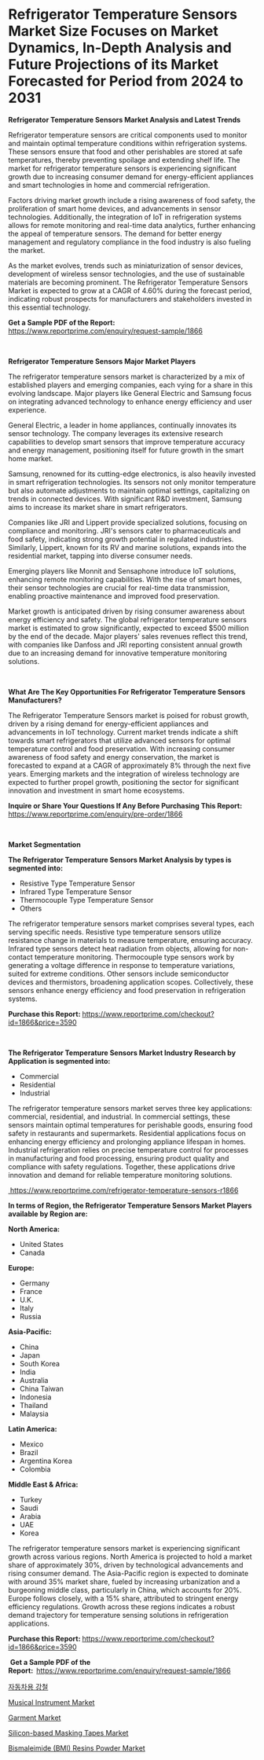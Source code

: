 <p><h1>Refrigerator Temperature Sensors Market Size Focuses on Market Dynamics, In-Depth Analysis and Future Projections of its Market Forecasted for Period from 2024 to 2031</h1></p><p><strong>Refrigerator Temperature Sensors Market Analysis and Latest Trends</strong></p>
<p><p>Refrigerator temperature sensors are critical components used to monitor and maintain optimal temperature conditions within refrigeration systems. These sensors ensure that food and other perishables are stored at safe temperatures, thereby preventing spoilage and extending shelf life. The market for refrigerator temperature sensors is experiencing significant growth due to increasing consumer demand for energy-efficient appliances and smart technologies in home and commercial refrigeration.</p><p>Factors driving market growth include a rising awareness of food safety, the proliferation of smart home devices, and advancements in sensor technologies. Additionally, the integration of IoT in refrigeration systems allows for remote monitoring and real-time data analytics, further enhancing the appeal of temperature sensors. The demand for better energy management and regulatory compliance in the food industry is also fueling the market.</p><p>As the market evolves, trends such as miniaturization of sensor devices, development of wireless sensor technologies, and the use of sustainable materials are becoming prominent. The Refrigerator Temperature Sensors Market is expected to grow at a CAGR of 4.60% during the forecast period, indicating robust prospects for manufacturers and stakeholders invested in this essential technology.</p></p>
<p><strong>Get a Sample PDF of the Report:&nbsp;</strong> <a href="https://www.reportprime.com/enquiry/request-sample/1866">https://www.reportprime.com/enquiry/request-sample/1866</a></p>
<p>&nbsp;</p>
<p><strong>Refrigerator Temperature Sensors Major Market Players</strong></p>
<p><p>The refrigerator temperature sensors market is characterized by a mix of established players and emerging companies, each vying for a share in this evolving landscape. Major players like General Electric and Samsung focus on integrating advanced technology to enhance energy efficiency and user experience.</p><p>General Electric, a leader in home appliances, continually innovates its sensor technology. The company leverages its extensive research capabilities to develop smart sensors that improve temperature accuracy and energy management, positioning itself for future growth in the smart home market.</p><p>Samsung, renowned for its cutting-edge electronics, is also heavily invested in smart refrigeration technologies. Its sensors not only monitor temperature but also automate adjustments to maintain optimal settings, capitalizing on trends in connected devices. With significant R&D investment, Samsung aims to increase its market share in smart refrigerators.</p><p>Companies like JRI and Lippert provide specialized solutions, focusing on compliance and monitoring. JRI's sensors cater to pharmaceuticals and food safety, indicating strong growth potential in regulated industries. Similarly, Lippert, known for its RV and marine solutions, expands into the residential market, tapping into diverse consumer needs.</p><p>Emerging players like Monnit and Sensaphone introduce IoT solutions, enhancing remote monitoring capabilities. With the rise of smart homes, their sensor technologies are crucial for real-time data transmission, enabling proactive maintenance and improved food preservation.</p><p>Market growth is anticipated driven by rising consumer awareness about energy efficiency and safety. The global refrigerator temperature sensors market is estimated to grow significantly, expected to exceed $500 million by the end of the decade. Major players' sales revenues reflect this trend, with companies like Danfoss and JRI reporting consistent annual growth due to an increasing demand for innovative temperature monitoring solutions.</p></p>
<p>&nbsp;</p>
<p><strong>What Are The Key Opportunities For Refrigerator Temperature Sensors Manufacturers?</strong></p>
<p><p>The Refrigerator Temperature Sensors market is poised for robust growth, driven by a rising demand for energy-efficient appliances and advancements in IoT technology. Current market trends indicate a shift towards smart refrigerators that utilize advanced sensors for optimal temperature control and food preservation. With increasing consumer awareness of food safety and energy conservation, the market is forecasted to expand at a CAGR of approximately 8% through the next five years. Emerging markets and the integration of wireless technology are expected to further propel growth, positioning the sector for significant innovation and investment in smart home ecosystems.</p></p>
<p><strong>Inquire or Share Your Questions If Any Before Purchasing This Report:</strong> <a href="https://www.reportprime.com/enquiry/pre-order/1866">https://www.reportprime.com/enquiry/pre-order/1866</a></p>
<p>&nbsp;</p>
<p><strong>Market Segmentation</strong></p>
<p><strong>The Refrigerator Temperature Sensors Market Analysis by types is segmented into:</strong></p>
<p><ul><li>Resistive Type Temperature Sensor</li><li>Infrared Type Temperature Sensor</li><li>Thermocouple Type Temperature Sensor</li><li>Others</li></ul></p>
<p><p>The refrigerator temperature sensors market comprises several types, each serving specific needs. Resistive type temperature sensors utilize resistance change in materials to measure temperature, ensuring accuracy. Infrared type sensors detect heat radiation from objects, allowing for non-contact temperature monitoring. Thermocouple type sensors work by generating a voltage difference in response to temperature variations, suited for extreme conditions. Other sensors include semiconductor devices and thermistors, broadening application scopes. Collectively, these sensors enhance energy efficiency and food preservation in refrigeration systems.</p></p>
<p><strong>Purchase this Report:&nbsp;</strong><a href="https://www.reportprime.com/checkout?id=1866&price=3590">https://www.reportprime.com/checkout?id=1866&price=3590</a></p>
<p>&nbsp;</p>
<p><strong>The Refrigerator Temperature Sensors Market Industry Research by Application is segmented into:</strong></p>
<p><ul><li>Commercial</li><li>Residential</li><li>Industrial</li></ul></p>
<p><p>The refrigerator temperature sensors market serves three key applications: commercial, residential, and industrial. In commercial settings, these sensors maintain optimal temperatures for perishable goods, ensuring food safety in restaurants and supermarkets. Residential applications focus on enhancing energy efficiency and prolonging appliance lifespan in homes. Industrial refrigeration relies on precise temperature control for processes in manufacturing and food processing, ensuring product quality and compliance with safety regulations. Together, these applications drive innovation and demand for reliable temperature monitoring solutions.</p></p>
<p><a href="https://www.reportprime.com/refrigerator-temperature-sensors-r1866">&nbsp;https://www.reportprime.com/refrigerator-temperature-sensors-r1866</a></p>
<p><strong>In terms of Region, the Refrigerator Temperature Sensors Market Players available by Region are:</strong></p>
<p>
    <p> <strong> North America: </strong>
        <ul>
            <li>United States</li>
            <li>Canada</li>
        </ul>
        </p> 
    <p> <strong> Europe: </strong>
        <ul>
            <li>Germany</li>
            <li>France</li>
            <li>U.K.</li>
            <li>Italy</li>
            <li>Russia</li>
        </ul>
        </p> 
    <p> <strong> Asia-Pacific: </strong>
        <ul>
            <li>China</li>
            <li>Japan</li>
            <li>South Korea</li>
            <li>India</li>
            <li>Australia</li>
            <li>China Taiwan</li>
            <li>Indonesia</li>
            <li>Thailand</li>
            <li>Malaysia</li>
        </ul>
        </p> 
    <p> <strong> Latin America: </strong>
        <ul>
            <li>Mexico</li>
            <li>Brazil</li>
            <li>Argentina Korea</li>
            <li>Colombia</li>
        </ul>
        </p> 
    <p> <strong> Middle East & Africa: </strong>
        <ul>
            <li>Turkey</li>
            <li>Saudi</li>
            <li>Arabia</li>
            <li>UAE</li>
            <li>Korea</li>
        </ul>
    </p>
    </p>
<p><p>The refrigerator temperature sensors market is experiencing significant growth across various regions. North America is projected to hold a market share of approximately 30%, driven by technological advancements and rising consumer demand. The Asia-Pacific region is expected to dominate with around 35% market share, fueled by increasing urbanization and a burgeoning middle class, particularly in China, which accounts for 20%. Europe follows closely, with a 15% share, attributed to stringent energy efficiency regulations. Growth across these regions indicates a robust demand trajectory for temperature sensing solutions in refrigeration applications.</p></p>
<p><strong>Purchase this Report: </strong><a href="https://www.reportprime.com/checkout?id=1866&price=3590">https://www.reportprime.com/checkout?id=1866&price=3590</a></p>
<p>&nbsp;<strong>Get a Sample PDF of the Report:&nbsp;&nbsp;</strong><a href="https://www.reportprime.com/enquiry/request-sample/1866">https://www.reportprime.com/enquiry/request-sample/1866</a></p>
<p><strong></strong></p>
<p><p><a href="https://medium.com/@wpzbonrg51/%EA%B8%80%EB%A1%9C%EB%B2%8C-%EC%9E%90%EB%8F%99%EC%B0%A8-%EA%B0%95%EC%B2%A0-%EC%8B%9C%EC%9E%A5-%EB%B6%80%EB%AC%B8-2024-2031-%EC%8B%9C%EC%9E%A5-%EC%A7%80%ED%91%9C-%EB%B0%8F-%EC%8B%9C%EC%9E%A5-%EC%A0%84%EB%9E%B5%EC%A0%81-%ED%86%B5%EC%B0%B0%EB%A0%A5-16f2e30b3c75">자동차용 강철</a></p><p><a href="https://www.linkedin.com/pulse/global-musical-instrument-market-focus-product-type-guitar-amplifierskeyboard-kujnf?trackingId=D9Y%2F1QPVQbK4ni30o8QYdg%3D%3D">Musical Instrument Market</a></p><p><a href="https://www.linkedin.com/pulse/in-depth-analysis-global-garment-market-scope-its-rapid-growing-dilpf?trackingId=FFbv5FnBQCaPH5DWa6ZzVA%3D%3D">Garment Market</a></p><p><a href="https://medium.com/@david.mackay7867865/global-silicon-based-masking-tapes-market-opportunities-and-market-challenges-2024-2031-da597d9ed0ea">Silicon-based Masking Tapes Market</a></p><p><a href="https://medium.com/@david.mackay7867865/global-bismaleimide-bmi-resins-powder-market-size-is-expected-to-experience-a-cagr-of-10-9-0147a2276213">Bismaleimide (BMI) Resins Powder Market</a></p></p>